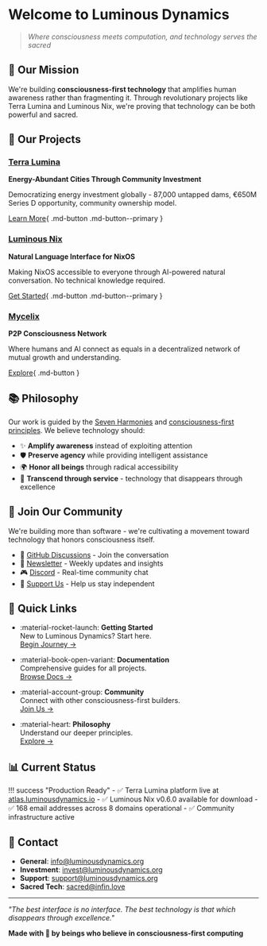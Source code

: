 # Welcome to Luminous Dynamics

> *Where consciousness meets computation, and technology serves the sacred*

## 🌟 Our Mission

We're building **consciousness-first technology** that amplifies human awareness rather than fragmenting it. Through revolutionary projects like Terra Lumina and Luminous Nix, we're proving that technology can be both powerful and sacred.

## 🚀 Our Projects

### [Terra Lumina](terra-lumina/index.md)
**Energy-Abundant Cities Through Community Investment**

Democratizing energy investment globally - 87,000 untapped dams, €650M Series D opportunity, community ownership model.

[Learn More](terra-lumina/index.md){ .md-button .md-button--primary }

### [Luminous Nix](luminous-nix/index.md)
**Natural Language Interface for NixOS**

Making NixOS accessible to everyone through AI-powered natural conversation. No technical knowledge required.

[Get Started](luminous-nix/quickstart.md){ .md-button .md-button--primary }

### [Mycelix](https://github.com/Luminous-Dynamics/mycelix)
**P2P Consciousness Network**

Where humans and AI connect as equals in a decentralized network of mutual growth and understanding.

[Explore](https://github.com/Luminous-Dynamics/mycelix){ .md-button }

## 📚 Philosophy

Our work is guided by the [Seven Harmonies](philosophy/seven-harmonies.md) and [consciousness-first principles](philosophy/consciousness-first.md). We believe technology should:

- ✨ **Amplify awareness** instead of exploiting attention
- 🛡️ **Preserve agency** while providing intelligent assistance
- 🌍 **Honor all beings** through radical accessibility
- 🌊 **Transcend through service** - technology that disappears through excellence

## 🤝 Join Our Community

We're building more than software - we're cultivating a movement toward technology that honors consciousness itself.

- 💬 [GitHub Discussions](https://github.com/orgs/Luminous-Dynamics/discussions) - Join the conversation
- 📧 [Newsletter](newsletter/) - Weekly updates and insights
- 🎮 [Discord](https://discord.gg/luminous) - Real-time community chat
- 💝 [Support Us](https://opencollective.com/luminous-dynamics) - Help us stay independent

## 🚀 Quick Links

<div class="grid cards" markdown>

- :material-rocket-launch: **Getting Started**  
  New to Luminous Dynamics? Start here.  
  [Begin Journey →](getting-started.md)

- :material-book-open-variant: **Documentation**  
  Comprehensive guides for all projects.  
  [Browse Docs →](luminous-nix/index.md)

- :material-account-group: **Community**  
  Connect with other consciousness-first builders.  
  [Join Us →](community/index.md)

- :material-heart: **Philosophy**  
  Understand our deeper principles.  
  [Explore →](philosophy/index.md)

</div>

## 📊 Current Status

!!! success "Production Ready"
    - ✅ Terra Lumina platform live at [atlas.luminousdynamics.io](https://atlas.luminousdynamics.io)
    - ✅ Luminous Nix v0.6.0 available for download
    - ✅ 168 email addresses across 8 domains operational
    - ✅ Community infrastructure active

## 📮 Contact

- **General**: info@luminousdynamics.org
- **Investment**: invest@luminousdynamics.org  
- **Support**: support@luminousdynamics.org
- **Sacred Tech**: sacred@infin.love

---

*"The best interface is no interface. The best technology is that which disappears through excellence."*

**Made with 💜 by beings who believe in consciousness-first computing**<!-- Trigger rebuild Wed Sep 17 01:26:47 PM CDT 2025 -->
